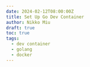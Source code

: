 ```yaml
---
date: 2024-02-12T08:00:00Z
title: Set Up Go Dev Container
author: Nikko Miu
draft: true
toc: true
tags:
  - dev container
  - golang
  - docker
---
```


<!--more-->
